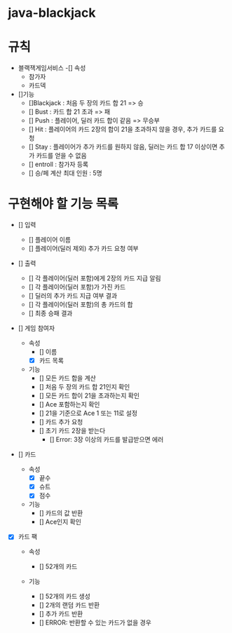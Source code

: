 # java-blackjack

# 규칙
- 블랙잭게임서비스
  -[] 속성
    - 참가자
    - 카드덱
- []기능
    - []Blackjack : 처음 두 장의 카드 합 21 => 승
    - [] Bust : 카드 합 21 초과 => 패
    - [] Push : 플레이어, 딜러 카드 합이 같음 => 무승부
    - [] Hit : 플레이어의 카드 2장의 합이 21을 초과하지 않을 경우, 추가 카드를 요청
    - [] Stay : 플레이어가 추가 카드를 원하지 않음, 딜러는 카드 합 17 이상이면 추가 카드를 얻을 수 없음
    - [] entroll : 참가자 등록
    - [] 승/페 계산
      최대 인원 : 5명


# 구현해야 할 기능 목록
- [] 입력
    - [] 플레이어 이름
    - [] 플레이어(딜러 제외) 추가 카드 요청 여부

- [] 출력
    - [] 각 플레이어(딜러 포함)에게 2장의 카드 지급 알림
    - [] 각 플레이어(딜러 포함)가 가진 카드
    - [] 딜러의 추가 카드 지급 여부 결과
    - [] 각 플레이어(딜러 포함)의 총 카드의 합
    - [] 최종 승패 결과

- [] 게임 참여자
    - 속성
        - [] 이름
        - [x] 카드 목록

    - 기능
        - [] 모든 카드 합을 계산
        - [] 처음 두 장의 카드 합 21인지 확인
        - [] 모든 카드 합이 21을 초과하는지 확인
        - [] Ace 포함하는지 확인
        - [] 21을 기준으로 Ace 1 또는 11로 설정
        - [] 카드 추가 요청
        - [] 초기 카드 2장을 받는다
            - [] Error: 3장 이상의 카드를 발급받으면 에러

- [] 카드
    - 속성
        - [x] 끝수
        - [x] 슈트
        - [x] 점수

    - 기능
        - [] 카드의 값 반환
        - [] Ace인지 확인

- [x] 카드 팩
    - 속성
        - [] 52개의 카드

    - 기능
        - [] 52개의 카드 생성
        - [] 2개의 랜덤 카드 반환
        - [] 추가 카드 반환
        - [] ERROR: 반환할 수 있는 카드가 없을 경우
    